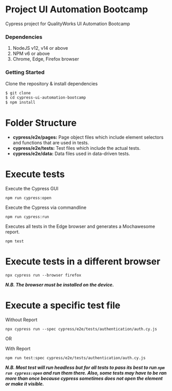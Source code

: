 # Project UI Automation Bootcamp
Cypress project for QualityWorks UI Automation Bootcamp

### Dependencies
1. NodeJS v12, v14 or above
3. NPM v6 or above
3. Chrome, Edge, Firefox browser

### Getting Started
Clone the repository & install dependencies
```sh
$ git clone 
$ cd cypress-ui-automation-bootcamp
$ npm install
```
# Folder Structure
- **cypress/e2e/pages:** Page object files which include element selectors and functions that are used in tests.
- **cypress/e2e/tests:** Test files which include the actual tests.
- **cypress/e2e/data:** Data files used in data-driven tests.

# Execute tests
Execute the Cypress GUI

```npm run cypress:open```

Execute the Cypress via commandline

```npm run cypress:run```

Executes all tests in the Edge browser and generates a Mochawesome report.

```npm test``` 

# Execute tests in a different browser
```npx cypress run --browser firefox```

***N.B. The browser must be installed on the device.***

# Execute a specific test file

Without Report

```npx cypress run --spec cypress/e2e/tests/authentication/auth.cy.js```

OR

With Report

```npm run test:spec cypress/e2e/tests/authentication/auth.cy.js```

***N.B. Most test will run headless but for all tests to pass its best to run ```npm run cypress:open``` and run them there. Also, some tests may have to be ran more than once because cypress sometimes does not open the element or make it visible.***
 